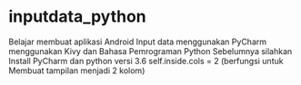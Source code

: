 # inputdata_python
Belajar membuat aplikasi Android Input data menggunakan PyCharm menggunakan Kivy dan Bahasa Pemrograman Python 
Sebelumnya silahkan Install PyCharm dan python versi 3.6
    self.inside.cols = 2 (berfungsi untuk Membuat tampilan menjadi 2 kolom)
